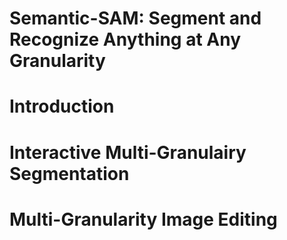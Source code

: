 # Semantic-SAM: Segment and Recognize Anything at Any Granularity

# Introduction

# Interactive Multi-Granulairy Segmentation

# Multi-Granularity Image Editing
